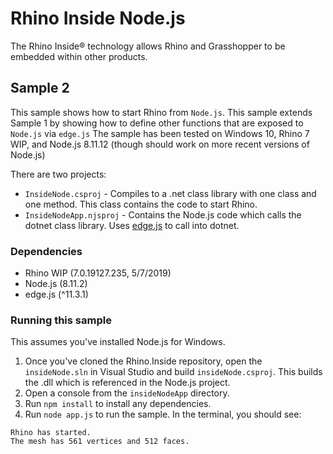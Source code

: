 # Rhino Inside Node.js
The Rhino Inside® technology allows Rhino and Grasshopper to be embedded within other products.

## Sample 2
This sample shows how to start Rhino from `Node.js`.
This sample extends Sample 1 by showing how to define other functions that are exposed to `Node.js` via `edge.js`
The sample has been tested on Windows 10, Rhino 7 WIP, and Node.js 8.11.12 (though should work on more recent versions of Node.js)

There are two projects:
- `InsideNode.csproj` - Compiles to a .net class library with one class and one method. This class contains the code to start Rhino.
- `InsideNodeApp.njsproj` - Contains the Node.js code which calls the dotnet class library. Uses [edge.js](https://github.com/agracio/edge-js) to call into dotnet.

### Dependencies
- Rhino WIP (7.0.19127.235, 5/7/2019)
- Node.js (8.11.2)
- edge.js (^11.3.1)

### Running this sample
This assumes you've installed Node.js for Windows.
1. Once you've cloned the Rhino.Inside repository, open the `insideNode.sln` in Visual Studio and build `insideNode.csproj`. This builds the .dll which is referenced in the Node.js project.
2. Open a console from the `insideNodeApp` directory.
3. Run `npm install` to install any dependencies.
4. Run `node app.js` to run the sample. In the terminal, you should see:
```
Rhino has started.
The mesh has 561 vertices and 512 faces.
```

